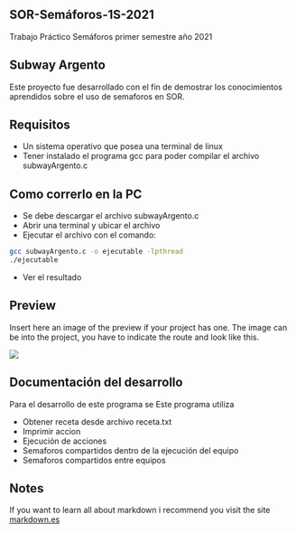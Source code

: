 ## SOR-Semáforos-1S-2021
Trabajo Práctico Semáforos primer semestre año 2021

## Subway Argento
Este proyecto fue desarrollado con el fin de demostrar los conocimientos aprendidos sobre el uso de semaforos en SOR.

## Requisitos
* Un sistema operativo que posea una terminal de linux
* Tener instalado el programa gcc para poder compilar el archivo subwayArgento.c

## Como correrlo en la PC
* Se debe descargar el archivo subwayArgento.c
* Abrir una terminal y ubicar el archivo 
* Ejecutar el archivo con el comando: 
```bash
gcc subwayArgento.c -o ejecutable -lpthread
./ejecutable
```
* Ver el resultado

## Preview
Insert here an image of the preview if your project has one. The image can be into the project, you have to indicate the route and look like this.

![](/preview.jpg)

## Documentación del desarrollo
Para el desarrollo de este programa se 
Este programa utiliza 
* Obtener receta desde archivo receta.txt
* Imprimir accion
* Ejecución de acciones
* Semaforos compartidos dentro de la ejecución del equipo
* Semaforos compartidos entre equipos



## Notes
If you want to learn all about markdown i recommend you visit the site [markdown.es](https://markdown.es/sintaxis-markdown/)

